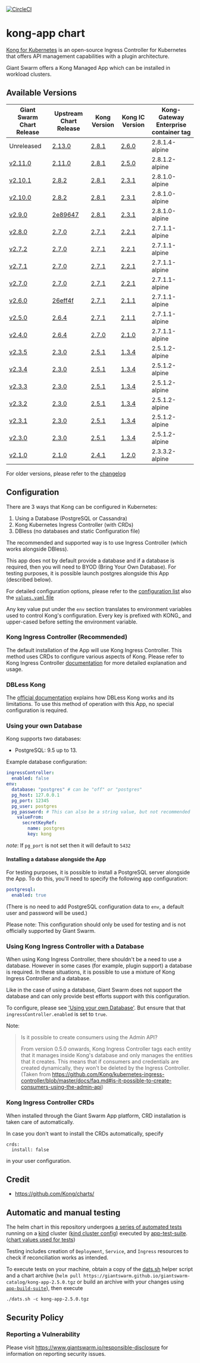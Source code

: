 [![CircleCI](https://circleci.com/gh/giantswarm/kong-app.svg?style=shield)](https://circleci.com/gh/giantswarm/kong-app)

# kong-app chart

[Kong for Kubernetes](https://github.com/Kong/kubernetes-ingress-controller) is
an open-source Ingress Controller for Kubernetes that offers API management capabilities
with a plugin architecture.

Giant Swarm offers a Kong Managed App which can be installed in workload clusters.

## Available Versions

| Giant Swarm Chart Release | Upstream Chart Release | Kong Version | Kong IC Version | Kong-Gateway Enterprise container tag |
| --- | --- | --- | --- | --- |
| Unreleased | [2.13.0](https://github.com/Kong/charts/blob/main/charts/kong/CHANGELOG.md#2130) | [2.8.1](https://github.com/Kong/kong/blob/2.8.1/CHANGELOG.md#281) | [2.6.0](https://github.com/Kong/kubernetes-ingress-controller/blob/main/CHANGELOG.md#260) | 2.8.1.4-alpine |
| [v2.11.0](https://github.com/giantswarm/kong-app/blob/master/CHANGELOG.md#2110---2022-08-03) | [2.11.0](https://github.com/Kong/charts/blob/main/charts/kong/CHANGELOG.md#2110) | [2.8.1](https://github.com/Kong/kong/blob/2.8.1/CHANGELOG.md#281) | [2.5.0](https://github.com/Kong/kubernetes-ingress-controller/blob/main/CHANGELOG.md#250) | 2.8.1.2-alpine |
| [v2.10.1](https://github.com/giantswarm/kong-app/blob/master/CHANGELOG.md#2101---2022-07-29) | [2.8.2](https://github.com/Kong/charts/blob/main/charts/kong/CHANGELOG.md#281) | [2.8.1](https://github.com/Kong/kong/blob/2.8.1/CHANGELOG.md#281) | [2.3.1](https://github.com/Kong/kubernetes-ingress-controller/blob/main/CHANGELOG.md#231) | 2.8.1.0-alpine |
| [v2.10.0](https://github.com/giantswarm/kong-app/blob/master/CHANGELOG.md#2100---2022-06-02) | [2.8.2](https://github.com/Kong/charts/blob/main/charts/kong/CHANGELOG.md#281) | [2.8.1](https://github.com/Kong/kong/blob/2.8.1/CHANGELOG.md#281) | [2.3.1](https://github.com/Kong/kubernetes-ingress-controller/blob/main/CHANGELOG.md#231) | 2.8.1.0-alpine |
| [v2.9.0](https://github.com/giantswarm/kong-app/blob/master/CHANGELOG.md#290---2022-04-14) | [2e89647](https://github.com/Kong/charts/compare/kong-2.7.0...2e89647) | [2.8.1](https://github.com/Kong/kong/blob/2.8.1/CHANGELOG.md#281=) | [2.3.1](https://github.com/Kong/kubernetes-ingress-controller/blob/main/CHANGELOG.md#231) | 2.8.1.0-alpine |
| [v2.8.0](https://github.com/giantswarm/kong-app/blob/master/CHANGELOG.md#280---2022-03-28) | [2.7.0](https://github.com/Kong/charts/blob/main/charts/kong/CHANGELOG.md#270) | [2.7.1](https://github.com/Kong/kong/blob/master/CHANGELOG.md#271) | [2.2.1](https://github.com/Kong/kubernetes-ingress-controller/blob/main/CHANGELOG.md#221) | 2.7.1.1-alpine |
| [v2.7.2](https://github.com/giantswarm/kong-app/blob/master/CHANGELOG.md#272---2022-03-10) | [2.7.0](https://github.com/Kong/charts/blob/main/charts/kong/CHANGELOG.md#270) | [2.7.1](https://github.com/Kong/kong/blob/master/CHANGELOG.md#271) | [2.2.1](https://github.com/Kong/kubernetes-ingress-controller/blob/main/CHANGELOG.md#221) | 2.7.1.1-alpine |
| [v2.7.1](https://github.com/giantswarm/kong-app/blob/master/CHANGELOG.md#271---2022-02-16) | [2.7.0](https://github.com/Kong/charts/blob/main/charts/kong/CHANGELOG.md#270) | [2.7.1](https://github.com/Kong/kong/blob/master/CHANGELOG.md#271) | [2.2.1](https://github.com/Kong/kubernetes-ingress-controller/blob/main/CHANGELOG.md#221) | 2.7.1.1-alpine |
| [v2.7.0](https://github.com/giantswarm/kong-app/blob/master/CHANGELOG.md#270---2022-02-16) | [2.7.0](https://github.com/Kong/charts/blob/main/charts/kong/CHANGELOG.md#270) | [2.7.1](https://github.com/Kong/kong/blob/master/CHANGELOG.md#271) | [2.2.1](https://github.com/Kong/kubernetes-ingress-controller/blob/main/CHANGELOG.md#221) | 2.7.1.1-alpine |
| [v2.6.0](https://github.com/giantswarm/kong-app/blob/master/CHANGELOG.md#260---2022-02-11) | [26eff4f](https://github.com/Kong/charts/compare/kong-2.6.4...26eff4f) | [2.7.1](https://github.com/Kong/kong/blob/master/CHANGELOG.md#271) | [2.1.1](https://github.com/Kong/kubernetes-ingress-controller/blob/main/CHANGELOG.md#211) | 2.7.1.1-alpine |
| [v2.5.0](https://github.com/giantswarm/kong-app/blob/master/CHANGELOG.md#250---2022-01-18) | [2.6.4](https://github.com/Kong/charts/blob/main/charts/kong/CHANGELOG.md#264) | [2.7.1](https://github.com/Kong/kong/blob/master/CHANGELOG.md#271) | [2.1.1](https://github.com/Kong/kubernetes-ingress-controller/blob/main/CHANGELOG.md#211) | 2.7.1.1-alpine |
| [v2.4.0](https://github.com/giantswarm/kong-app/blob/master/CHANGELOG.md#240---2022-01-12) | [2.6.4](https://github.com/Kong/charts/blob/main/charts/kong/CHANGELOG.md#264) | [2.7.0](https://github.com/Kong/kong/blob/master/CHANGELOG.md#270) | [2.1.0](https://github.com/Kong/kubernetes-ingress-controller/blob/main/CHANGELOG.md#210) | 2.7.1.1-alpine |
| [v2.3.5](https://github.com/giantswarm/kong-app/blob/master/CHANGELOG.md#235---2021-12-14) | [2.3.0](https://github.com/Kong/charts/blob/main/charts/kong/CHANGELOG.md#230) | [2.5.1](https://github.com/Kong/kong/blob/master/CHANGELOG.md#251) | [1.3.4](https://github.com/Kong/kubernetes-ingress-controller/blob/main/CHANGELOG.md#134) | 2.5.1.2-alpine |
| [v2.3.4](https://github.com/giantswarm/kong-app/blob/master/CHANGELOG.md#234---2021-12-02) | [2.3.0](https://github.com/Kong/charts/blob/main/charts/kong/CHANGELOG.md#230) | [2.5.1](https://github.com/Kong/kong/blob/master/CHANGELOG.md#251) | [1.3.4](https://github.com/Kong/kubernetes-ingress-controller/blob/main/CHANGELOG.md#134) | 2.5.1.2-alpine |
| [v2.3.3](https://github.com/giantswarm/kong-app/blob/master/CHANGELOG.md#233---2021-11-24) | [2.3.0](https://github.com/Kong/charts/blob/main/charts/kong/CHANGELOG.md#230) | [2.5.1](https://github.com/Kong/kong/blob/master/CHANGELOG.md#251) | [1.3.4](https://github.com/Kong/kubernetes-ingress-controller/blob/main/CHANGELOG.md#134) | 2.5.1.2-alpine |
| [v2.3.2](https://github.com/giantswarm/kong-app/blob/master/CHANGELOG.md#232---2021-10-05) | [2.3.0](https://github.com/Kong/charts/blob/main/charts/kong/CHANGELOG.md#230) | [2.5.1](https://github.com/Kong/kong/blob/master/CHANGELOG.md#251) | [1.3.4](https://github.com/Kong/kubernetes-ingress-controller/blob/main/CHANGELOG.md#134) | 2.5.1.2-alpine |
| [v2.3.1](https://github.com/giantswarm/kong-app/blob/master/CHANGELOG.md#231---2021-09-14) | [2.3.0](https://github.com/Kong/charts/blob/main/charts/kong/CHANGELOG.md#230) | [2.5.1](https://github.com/Kong/kong/blob/master/CHANGELOG.md#251) | [1.3.4](https://github.com/Kong/kubernetes-ingress-controller/blob/main/CHANGELOG.md#134) | 2.5.1.2-alpine |
| [v2.3.0](https://github.com/giantswarm/kong-app/blob/master/CHANGELOG.md#230---2021-08-25) | [2.3.0](https://github.com/Kong/charts/blob/main/charts/kong/CHANGELOG.md#230) | [2.5.1](https://github.com/Kong/kong/blob/master/CHANGELOG.md#251) | [1.3.4](https://github.com/Kong/kubernetes-ingress-controller/blob/main/CHANGELOG.md#134) | 2.5.1.2-alpine |
| [v2.1.0](https://github.com/giantswarm/kong-app/blob/master/CHANGELOG.md#210---2021-06-15) | [2.1.0](https://github.com/Kong/charts/blob/main/charts/kong/CHANGELOG.md#210) | [2.4.1](https://github.com/Kong/kong/blob/master/CHANGELOG.md#241) | [1.2.0](https://github.com/Kong/kubernetes-ingress-controller/blob/main/CHANGELOG.md#120) | 2.3.3.2-alpine |

For older versions, please refer to the [changelog](https://github.com/giantswarm/kong-app/blob/master/CHANGELOG.md)

## Configuration
There are 3 ways that Kong can be configured in Kubernetes:

1. Using a Database (PostgreSQL or Cassandra)
1. Kong Kubernetes Ingress Controller (with CRDs)
1. DBless (no databases and static Configuration file)

The recommended and supported way is to use Ingress Controller (which works
alongside DBless).

This app does not by default provide a database and if a database is required,
then you will need to BYOD (Bring Your Own Database). For testing purposes, it
is possible launch postgres alongside this App (described below).

For detailed configuration options, please refer to the [configuration list](https://github.com/giantswarm/kong-app/blob/master/helm/kong-app/README.md#configuration)
also the [`values.yaml` file](https://github.com/giantswarm/kong-app/blob/master/helm/kong-app/values.yaml)

Any key value put under the `env` section translates to environment variables
used to control Kong's configuration. Every key is prefixed with KONG_ and
upper-cased before setting the environment variable.

### Kong Ingress Controller (Recommended)
The default installation of the App will use Kong Ingress Controller. This
method uses CRDs to configure various aspects of Kong. Please refer to Kong
Ingress Controller
[documentation](https://github.com/Kong/kubernetes-ingress-controller#documentation)
for more detailed explanation and usage.

### DBLess Kong
The [official documentation](https://docs.konghq.com/gateway/2.8.x/reference/db-less-and-declarative-config/#main)
explains how DBLess Kong works and its limitations. To use this method
of operation with this App, no special configuration is required.

### Using your own Database
Kong supports two databases:

- PostgreSQL: 9.5 up to 13.

Example database configuration:
```YAML
ingressController:
  enabled: false
env:
  database: "postgres" # can be "off" or "postgres"
  pg_host: 127.0.0.1
  pg_port: 12345
  pg_user: postgres
  pg_password: # This can also be a string value, but not recommended
    valueFrom:
      secretKeyRef:
        name: postgres
        key: kong
```

_note_: If `pg_port` is not set then it will default to `5432`

#### Installing a database alongside the App
For testing purposes, it is possible to install a PostgreSQL server alongside
the App. To do this, you'll need to specify the following app configuration:

```YAML
postgresql:
  enabled: true
```
(There is no need to add PostgreSQL configuration data to `env`, a default user
and password will be used.)

Please note: This configuration should only be used for testing and is not officially
supported by Giant Swarm.

### Using Kong Ingress Controller with a Database
When using Kong Ingress Controller, there shouldn't be a need to use a database.
However in some cases (for example, plugin support) a database is
required. In these situations, it is possible to use a mixture of Kong Ingress
Controller and a database.

Like in the case of using a database, Giant Swarm does not support the database and
can only provide best efforts support with this configuration.

To configure, please see ['Using your own Database'](#using-your-own-database).
But ensure that that `ingressController.enabled` is set to `true`.

Note:
> Is it possible to create consumers using the Admin API?
>
> From version 0.5.0 onwards, Kong Ingress Controller tags each entity that it
> manages inside Kong's database and only manages the entities that it creates.
> This means that if consumers and credentials are created dynamically,
> they won't be deleted by the Ingress Controller.
(Taken from https://github.com/Kong/kubernetes-ingress-controller/blob/master/docs/faq.md#is-it-possible-to-create-consumers-using-the-admin-api)

### Kong Ingress Controller CRDs

When installed through the Giant Swarm App platform, CRD installation is taken care of
automatically.

In case you don't want to install the CRDs automatically, specify

```
crds:
  install: false
```

in your user configuration.

## Credit

* https://github.com/Kong/charts/

## Automatic and manual testing

The helm chart in this repository undergoes [a series of automated tests](https://github.com/giantswarm/kong-app/blob/master/tests/ats/test_basic_cluster.py) running on a [kind](https://kind.sigs.k8s.io/) cluster ([kind cluster config](https://github.com/giantswarm/kong-app/blob/master/tests/kind_config.yaml)) executed by [app-test-suite](https://github.com/giantswarm/app-test-suite). ([chart values used for tests](https://github.com/giantswarm/kong-app/blob/master/tests/test-values.yaml))

Testing includes creation of `Deployment`, `Service`, and `Ingress` resources to check if reconciliation works as intended.

To execute tests on your machine, obtain a copy of the [dats.sh](https://github.com/giantswarm/app-test-suite/releases/download/v0.2.2/dats.sh) helper script and a chart archive (`helm pull https://giantswarm.github.io/giantswarm-catalog/kong-app-2.5.0.tgz` or build an archive with your changes using [`app-build-suite`](http://github.com/giantswarm/app-build-suite)), then execute

```
./dats.sh -c kong-app-2.5.0.tgz
```

## Security Policy

### Reporting a Vulnerability

Please visit https://www.giantswarm.io/responsible-disclosure for information on
reporting security issues.
